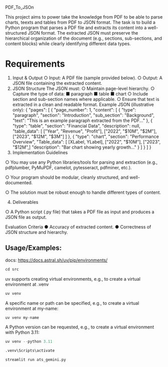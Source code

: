 PDF_To_JSOn

This project aims to power take the knowledge from PDF to be able to parse charts, teexts and tables from  PDF to JSON format. The task is to build a Python program that parses a PDF file and extracts its content into a well-structured JSON format. The extracted JSON must preserve the hierarchical 
organization of the document (e.g., sections, sub-sections, and content blocks) while clearly identifying different data types. 


# Requirements 
1. Input & Output 
○ Input: A PDF file (sample provided below). 
○ Output: A JSON file containing the extracted content. 
2. JSON Structure 
The JSON must: 
○ Maintain page-level hierarchy. 
○ Capture the type of data: 
■ paragraph 
■ table 
■ chart 
○ Include section and sub-section names where applicable. 
○ Ensure that text is extracted in a clean and readable format. 
Example JSON (illustrative only): 
{ 
"pages": [ 
{ 
"page_number": 1, 
"content": [ 
        { 
          "type": "paragraph", 
          "section": "Introduction", 
          "sub_section": "Background", 
          "text": "This is an example paragraph extracted from the PDF..." 
        }, 
        { 
          "type": "table", 
          "section": "Financial Data", 
          "description": null, 
          "table_data": [ 
            ["Year", "Revenue", "Profit"], 
            ["2022", "$10M", "$2M"], 
            ["2023", "$12M", "$3M"] 
          ] 
        }, 
        { 
          "type": "chart", 
          "section": "Performance Overview", 
          "Table_data": [ 
 [XLabel, YLabel], 
             ["2022", "$10M"], 
            ["2023", "$12M",] 
          "description": "Bar chart showing yearly growth..." 
        } 
      ] 
    } 
  ] 
} 
3. Implementation Guidelines 
 
○ You may use any Python libraries/tools for parsing and extraction (e.g., 
pdfplumber, PyMuPDF, camelot, pytesseract, pdfminer, etc.). 
 
○ Your program should be modular, cleanly structured, and well-documented. 
 
○ The solution must be robust enough to handle different types of content. 
 
4. Deliverables 
 
○ A Python script (.py file) that takes a PDF file as input and produces a JSON 
file as output. 
 

Evaluation Criteria 
● Accuracy of extracted content. 
● Correctness of JSON structure and hierarchy.


## Usage/Examples:
docs: https://docs.astral.sh/uv/pip/environments/

```python
cd src

```
uv supports creating virtual environments, e.g., to create a virtual environment at .venv

```python
uv venv

```
A specific name or path can be specified, e.g., to create a virtual environment at my-name:
```python
uv venv my-name

```
A Python version can be requested, e.g., to create a virtual environment with Python 3.11:
```python
uv venv --python 3.11

```



```python
.venv\Scripts\activate

```

```python
streamlit run ats_gemini.py

```